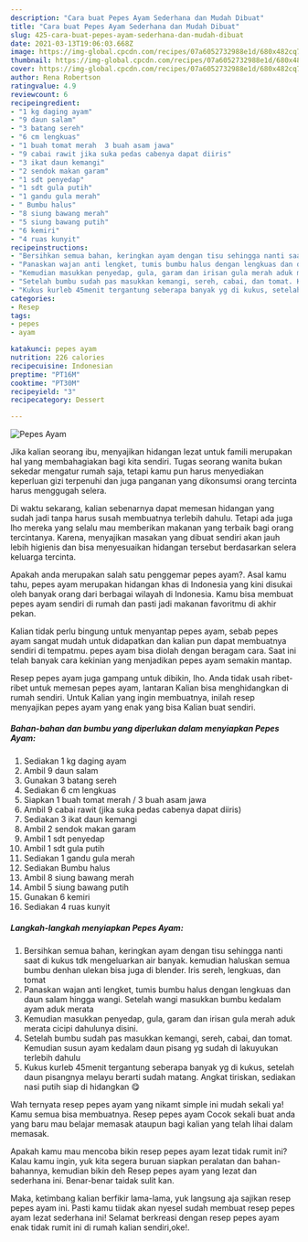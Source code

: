 ```yaml
---
description: "Cara buat Pepes Ayam Sederhana dan Mudah Dibuat"
title: "Cara buat Pepes Ayam Sederhana dan Mudah Dibuat"
slug: 425-cara-buat-pepes-ayam-sederhana-dan-mudah-dibuat
date: 2021-03-13T19:06:03.668Z
image: https://img-global.cpcdn.com/recipes/07a6052732988e1d/680x482cq70/pepes-ayam-foto-resep-utama.jpg
thumbnail: https://img-global.cpcdn.com/recipes/07a6052732988e1d/680x482cq70/pepes-ayam-foto-resep-utama.jpg
cover: https://img-global.cpcdn.com/recipes/07a6052732988e1d/680x482cq70/pepes-ayam-foto-resep-utama.jpg
author: Rena Robertson
ratingvalue: 4.9
reviewcount: 6
recipeingredient:
- "1 kg daging ayam"
- "9 daun salam"
- "3 batang sereh"
- "6 cm lengkuas"
- "1 buah tomat merah  3 buah asam jawa"
- "9 cabai rawit jika suka pedas cabenya dapat diiris"
- "3 ikat daun kemangi"
- "2 sendok makan garam"
- "1 sdt penyedap"
- "1 sdt gula putih"
- "1 gandu gula merah"
- " Bumbu halus"
- "8 siung bawang merah"
- "5 siung bawang putih"
- "6 kemiri"
- "4 ruas kunyit"
recipeinstructions:
- "Bersihkan semua bahan, keringkan ayam dengan tisu sehingga nanti saat di kukus tdk mengeluarkan air banyak. kemudian haluskan semua bumbu denhan ulekan bisa juga di blender. Iris sereh, lengkuas, dan tomat"
- "Panaskan wajan anti lengket, tumis bumbu halus dengan lengkuas dan daun salam hingga wangi. Setelah wangi masukkan bumbu kedalam ayam aduk merata"
- "Kemudian masukkan penyedap, gula, garam dan irisan gula merah aduk merata cicipi dahulunya disini."
- "Setelah bumbu sudah pas masukkan kemangi, sereh, cabai, dan tomat. Kemudian susun ayam kedalam daun pisang yg sudah di lakuyukan terlebih dahulu"
- "Kukus kurleb 45menit tergantung seberapa banyak yg di kukus, setelah daun pisangnya melayu berarti sudah matang. Angkat tiriskan, sediakan nasi putih siap di hidangkan 😋"
categories:
- Resep
tags:
- pepes
- ayam

katakunci: pepes ayam 
nutrition: 226 calories
recipecuisine: Indonesian
preptime: "PT16M"
cooktime: "PT30M"
recipeyield: "3"
recipecategory: Dessert

---
```



![Pepes Ayam](https://img-global.cpcdn.com/recipes/07a6052732988e1d/680x482cq70/pepes-ayam-foto-resep-utama.jpg)

Jika kalian seorang ibu, menyajikan hidangan lezat untuk famili merupakan hal yang membahagiakan bagi kita sendiri. Tugas seorang  wanita bukan sekedar mengatur rumah saja, tetapi kamu pun harus menyediakan keperluan gizi terpenuhi dan juga panganan yang dikonsumsi orang tercinta harus menggugah selera.

Di waktu  sekarang, kalian sebenarnya dapat memesan hidangan yang sudah jadi tanpa harus susah membuatnya terlebih dahulu. Tetapi ada juga lho mereka yang selalu mau memberikan makanan yang terbaik bagi orang tercintanya. Karena, menyajikan masakan yang dibuat sendiri akan jauh lebih higienis dan bisa menyesuaikan hidangan tersebut berdasarkan selera keluarga tercinta. 



Apakah anda merupakan salah satu penggemar pepes ayam?. Asal kamu tahu, pepes ayam merupakan hidangan khas di Indonesia yang kini disukai oleh banyak orang dari berbagai wilayah di Indonesia. Kamu bisa membuat pepes ayam sendiri di rumah dan pasti jadi makanan favoritmu di akhir pekan.

Kalian tidak perlu bingung untuk menyantap pepes ayam, sebab pepes ayam sangat mudah untuk didapatkan dan kalian pun dapat membuatnya sendiri di tempatmu. pepes ayam bisa diolah dengan beragam cara. Saat ini telah banyak cara kekinian yang menjadikan pepes ayam semakin mantap.

Resep pepes ayam juga gampang untuk dibikin, lho. Anda tidak usah ribet-ribet untuk memesan pepes ayam, lantaran Kalian bisa menghidangkan di rumah sendiri. Untuk Kalian yang ingin membuatnya, inilah resep menyajikan pepes ayam yang enak yang bisa Kalian buat sendiri.

<!--inarticleads1-->

##### Bahan-bahan dan bumbu yang diperlukan dalam menyiapkan Pepes Ayam:

1. Sediakan 1 kg daging ayam
1. Ambil 9 daun salam
1. Gunakan 3 batang sereh
1. Sediakan 6 cm lengkuas
1. Siapkan 1 buah tomat merah / 3 buah asam jawa
1. Ambil 9 cabai rawit (jika suka pedas cabenya dapat diiris)
1. Sediakan 3 ikat daun kemangi
1. Ambil 2 sendok makan garam
1. Ambil 1 sdt penyedap
1. Ambil 1 sdt gula putih
1. Sediakan 1 gandu gula merah
1. Sediakan  Bumbu halus
1. Ambil 8 siung bawang merah
1. Ambil 5 siung bawang putih
1. Gunakan 6 kemiri
1. Sediakan 4 ruas kunyit




<!--inarticleads2-->

##### Langkah-langkah menyiapkan Pepes Ayam:

1. Bersihkan semua bahan, keringkan ayam dengan tisu sehingga nanti saat di kukus tdk mengeluarkan air banyak. kemudian haluskan semua bumbu denhan ulekan bisa juga di blender. Iris sereh, lengkuas, dan tomat
1. Panaskan wajan anti lengket, tumis bumbu halus dengan lengkuas dan daun salam hingga wangi. Setelah wangi masukkan bumbu kedalam ayam aduk merata
1. Kemudian masukkan penyedap, gula, garam dan irisan gula merah aduk merata cicipi dahulunya disini.
1. Setelah bumbu sudah pas masukkan kemangi, sereh, cabai, dan tomat. Kemudian susun ayam kedalam daun pisang yg sudah di lakuyukan terlebih dahulu
1. Kukus kurleb 45menit tergantung seberapa banyak yg di kukus, setelah daun pisangnya melayu berarti sudah matang. Angkat tiriskan, sediakan nasi putih siap di hidangkan 😋




Wah ternyata resep pepes ayam yang nikamt simple ini mudah sekali ya! Kamu semua bisa membuatnya. Resep pepes ayam Cocok sekali buat anda yang baru mau belajar memasak ataupun bagi kalian yang telah lihai dalam memasak.

Apakah kamu mau mencoba bikin resep pepes ayam lezat tidak rumit ini? Kalau kamu ingin, yuk kita segera buruan siapkan peralatan dan bahan-bahannya, kemudian bikin deh Resep pepes ayam yang lezat dan sederhana ini. Benar-benar taidak sulit kan. 

Maka, ketimbang kalian berfikir lama-lama, yuk langsung aja sajikan resep pepes ayam ini. Pasti kamu tiidak akan nyesel sudah membuat resep pepes ayam lezat sederhana ini! Selamat berkreasi dengan resep pepes ayam enak tidak rumit ini di rumah kalian sendiri,oke!.

